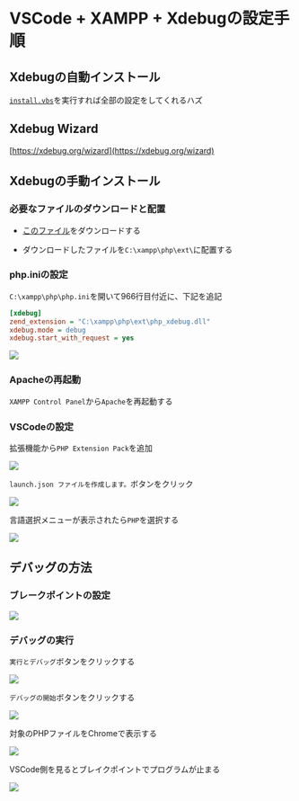 # VSCode + XAMPP + Xdebugの設定手順

## Xdebugの自動インストール

[`install.vbs`](https://github.com/room202/xampp-xdebug/raw/main/install.vbs)を実行すれば全部の設定をしてくれるハズ

## Xdebug Wizard

[https://xdebug.org/wizard](https://xdebug.org/wizard)

## Xdebugの手動インストール

### 必要なファイルのダウンロードと配置

- [このファイル](https://github.com/room202/xampp-xdebug/raw/main/php_xdebug.dll)をダウンロードする

- ダウンロードしたファイルを`C:\xampp\php\ext\`に配置する

### php.iniの設定

`C:\xampp\php\php.ini`を開いて966行目付近に、下記を追記

```ini
[xdebug]
zend_extension = "C:\xampp\php\ext\php_xdebug.dll"
xdebug.mode = debug
xdebug.start_with_request = yes
```

![](images/001.png)

### Apacheの再起動

`XAMPP Control Panel`から`Apache`を再起動する

### VSCodeの設定

拡張機能から`PHP Extension Pack`を追加

![](images/002.png)

`launch.json ファイルを作成します。`ボタンをクリック

![](images/003.png)

言語選択メニューが表示されたら`PHP`を選択する

![](images/004.png)


## デバッグの方法

### ブレークポイントの設定

![](images/006.png)

### デバッグの実行

`実行とデバッグ`ボタンをクリックする

![](images/007.png)

`デバッグの開始`ボタンをクリックする

![](images/008.png)

対象のPHPファイルをChromeで表示する

![](images/009.png)

VSCode側を見るとブレイクポイントでプログラムが止まる

![](images/010.png)
